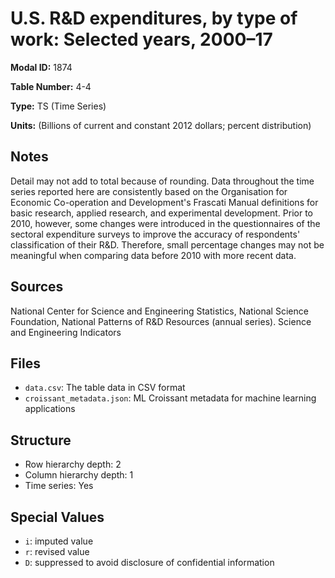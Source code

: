 # U.S. R&D expenditures, by type of work: Selected years, 2000–17

**Modal ID:** 1874

**Table Number:** 4-4

**Type:** TS (Time Series)

**Units:** (Billions of current and constant 2012 dollars; percent distribution)

## Notes

Detail may not add to total because of rounding. Data throughout the time series reported here are consistently based on the Organisation for Economic Co-operation and Development's Frascati Manual definitions for basic research, applied research, and experimental development. Prior to 2010, however, some changes were introduced in the questionnaires of the sectoral expenditure surveys to improve the accuracy of respondents' classification of their R&D. Therefore, small percentage changes may not be meaningful when comparing data before 2010 with more recent data.

## Sources

National Center for Science and Engineering Statistics, National Science Foundation, National Patterns of R&D Resources (annual series). Science and Engineering Indicators

## Files

- `data.csv`: The table data in CSV format
- `croissant_metadata.json`: ML Croissant metadata for machine learning applications

## Structure

- Row hierarchy depth: 2
- Column hierarchy depth: 1
- Time series: Yes

## Special Values

- `i`: imputed value
- `r`: revised value
- `D`: suppressed to avoid disclosure of confidential information
